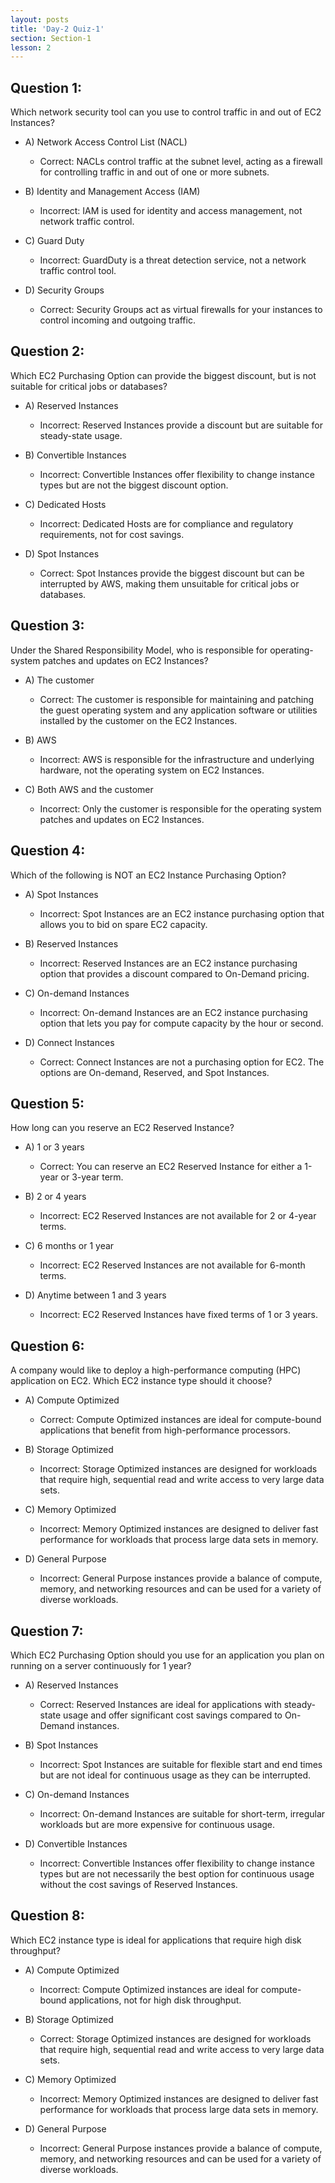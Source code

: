 ```yaml
---
layout: posts
title: 'Day-2 Quiz-1'
section: Section-1
lesson: 2
---
```


## Question 1:

Which network security tool can you use to control traffic in and out of EC2 Instances?

- A) Network Access Control List (NACL)

  - Correct: NACLs control traffic at the subnet level, acting as a firewall for controlling traffic in and out of one or more subnets.

- B) Identity and Management Access (IAM)

  - Incorrect: IAM is used for identity and access management, not network traffic control.

- C) Guard Duty

  - Incorrect: GuardDuty is a threat detection service, not a network traffic control tool.

- D) Security Groups
  - Correct: Security Groups act as virtual firewalls for your instances to control incoming and outgoing traffic.
  <!-- pagebreak -->

## Question 2:

Which EC2 Purchasing Option can provide the biggest discount, but is not suitable for critical jobs or databases?

- A) Reserved Instances

  - Incorrect: Reserved Instances provide a discount but are suitable for steady-state usage.

- B) Convertible Instances

  - Incorrect: Convertible Instances offer flexibility to change instance types but are not the biggest discount option.

- C) Dedicated Hosts

  - Incorrect: Dedicated Hosts are for compliance and regulatory requirements, not for cost savings.

- D) Spot Instances
  - Correct: Spot Instances provide the biggest discount but can be interrupted by AWS, making them unsuitable for critical jobs or databases.
  <!-- pagebreak -->

## Question 3:

Under the Shared Responsibility Model, who is responsible for operating-system patches and updates on EC2 Instances?

- A) The customer

  - Correct: The customer is responsible for maintaining and patching the guest operating system and any application software or utilities installed by the customer on the EC2 Instances.

- B) AWS

  - Incorrect: AWS is responsible for the infrastructure and underlying hardware, not the operating system on EC2 Instances.

- C) Both AWS and the customer
  - Incorrect: Only the customer is responsible for the operating system patches and updates on EC2 Instances.
  <!-- pagebreak -->

## Question 4:

Which of the following is NOT an EC2 Instance Purchasing Option?

- A) Spot Instances

  - Incorrect: Spot Instances are an EC2 instance purchasing option that allows you to bid on spare EC2 capacity.

- B) Reserved Instances

  - Incorrect: Reserved Instances are an EC2 instance purchasing option that provides a discount compared to On-Demand pricing.

- C) On-demand Instances

  - Incorrect: On-demand Instances are an EC2 instance purchasing option that lets you pay for compute capacity by the hour or second.

- D) Connect Instances
  - Correct: Connect Instances are not a purchasing option for EC2. The options are On-demand, Reserved, and Spot Instances.
  <!-- pagebreak -->

## Question 5:

How long can you reserve an EC2 Reserved Instance?

- A) 1 or 3 years

  - Correct: You can reserve an EC2 Reserved Instance for either a 1-year or 3-year term.

- B) 2 or 4 years

  - Incorrect: EC2 Reserved Instances are not available for 2 or 4-year terms.

- C) 6 months or 1 year

  - Incorrect: EC2 Reserved Instances are not available for 6-month terms.

- D) Anytime between 1 and 3 years
  - Incorrect: EC2 Reserved Instances have fixed terms of 1 or 3 years.
  <!-- pagebreak -->

## Question 6:

A company would like to deploy a high-performance computing (HPC) application on EC2. Which EC2 instance type should it choose?

- A) Compute Optimized

  - Correct: Compute Optimized instances are ideal for compute-bound applications that benefit from high-performance processors.

- B) Storage Optimized

  - Incorrect: Storage Optimized instances are designed for workloads that require high, sequential read and write access to very large data sets.

- C) Memory Optimized

  - Incorrect: Memory Optimized instances are designed to deliver fast performance for workloads that process large data sets in memory.

- D) General Purpose
  - Incorrect: General Purpose instances provide a balance of compute, memory, and networking resources and can be used for a variety of diverse workloads.
  <!-- pagebreak -->

## Question 7:

Which EC2 Purchasing Option should you use for an application you plan on running on a server continuously for 1 year?

- A) Reserved Instances

  - Correct: Reserved Instances are ideal for applications with steady-state usage and offer significant cost savings compared to On-Demand instances.

- B) Spot Instances

  - Incorrect: Spot Instances are suitable for flexible start and end times but are not ideal for continuous usage as they can be interrupted.

- C) On-demand Instances

  - Incorrect: On-demand Instances are suitable for short-term, irregular workloads but are more expensive for continuous usage.

- D) Convertible Instances
  - Incorrect: Convertible Instances offer flexibility to change instance types but are not necessarily the best option for continuous usage without the cost savings of Reserved Instances.
  <!-- pagebreak -->

## Question 8:

Which EC2 instance type is ideal for applications that require high disk throughput?

- A) Compute Optimized

  - Incorrect: Compute Optimized instances are ideal for compute-bound applications, not for high disk throughput.

- B) Storage Optimized

  - Correct: Storage Optimized instances are designed for workloads that require high, sequential read and write access to very large data sets.

- C) Memory Optimized

  - Incorrect: Memory Optimized instances are designed to deliver fast performance for workloads that process large data sets in memory.

- D) General Purpose
  - Incorrect: General Purpose instances provide a balance of compute, memory, and networking resources and can be used for a variety of diverse workloads.
